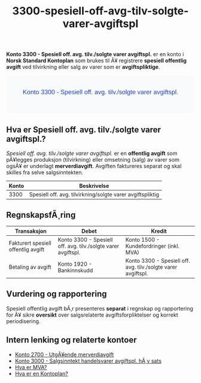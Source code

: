 ﻿---
title: "3300-spesiell-off-avg-tilv-solgte-varer-avgiftspl"
meta_title: "3300-spesiell-off-avg-tilv-solgte-varer-avgiftspl"
meta_description: "**Konto 3300 - Spesiell off. avg. tilv./solgte varer avgiftspl.** er en konto i **Norsk Standard Kontoplan** som brukes til Ã¥ registrere **spesiell offentlig a..."
slug: 3300-spesiell-off-avg-tilv-solgte-varer-avgiftspl
type: blog
layout: pages/single
---

**Konto 3300 - Spesiell off. avg. tilv./solgte varer avgiftspl.** er en konto i **Norsk Standard Kontoplan** som brukes til Ã¥ registrere **spesiell offentlig avgift** ved tilvirkning eller salg av varer som er **avgiftspliktige**.

![Illustrasjon av konto 3300 - Spesiell off. avg. tilv./solgte varer avgiftspl.](3300-spesiell-off-avg-tilv-solgte-varer-avgiftspl-image.svg)

## Hva er Spesiell off. avg. tilv./solgte varer avgiftspl.?

*Spesiell off. avg. tilv./solgte varer avgiftspl.* er en **offentlig avgift** som pÃ¥legges produksjon (tilvirkning) eller omsetning (salg) av varer som ogsÃ¥ er underlagt **merverdiavgift**. Avgiften faktureres separat og skal skilles fra selve salgsinntekten.

| Konto | Beskrivelse                                                                                            |
|-------|--------------------------------------------------------------------------------------------------------|
| 3300  | Spesiell off. avg. tilvirkning/solgte varer avgiftspliktig                                                |

## RegnskapsfÃ¸ring

| Transaksjon                          | Debet                                   | Kredit                                              |
|--------------------------------------|-----------------------------------------|-----------------------------------------------------|
| Fakturert spesiell offentlig avgift  | Konto 3300 - Spesiell off. avg. tilv./solgte varer avgiftspl. | Konto 1500 - Kundefordringer (inkl. MVA)          |
| Betaling av avgift                   | Konto 1920 - Bankinnskudd               | Konto 3300 - Spesiell off. avg. tilv./solgte varer avgiftspl. |

## Vurdering og rapportering

Spesiell offentlig avgift bÃ¸r presenteres **separat** i regnskap og rapportering for Ã¥ sikre **oversikt** over salgsrelaterte avgiftsforpliktelser og korrekt periodisering.

## Intern lenking og relaterte kontoer

* [Konto 2700 - UtgÃ¥ende merverdiavgift](/blogs/kontoplan/2700-utgaende-merverdiavgift "Konto 2700 - UtgÃ¥ende merverdiavgift")
* [Konto 3000 - Salgsinntekt handelsvarer avgiftspl. hÃ¸y sats](/blogs/kontoplan/3000-salgsinntekt-handelsvarer-avgiftspl-hoy-sats "Konto 3000 - Salgsinntekt handelsvarer avgiftspl. hÃ¸y sats")
* [Hva er MVA?](/blogs/regnskap/hva-er-moms-mva "Hva er MVA? MVA-regnskapsfÃ¸ring og merverdiavgift")
* [Hva er en Kontoplan?](/blogs/regnskap/hva-er-kontoplan "Hva er en Kontoplan? Komplett Guide til Kontoplaner i Norsk Regnskap")
